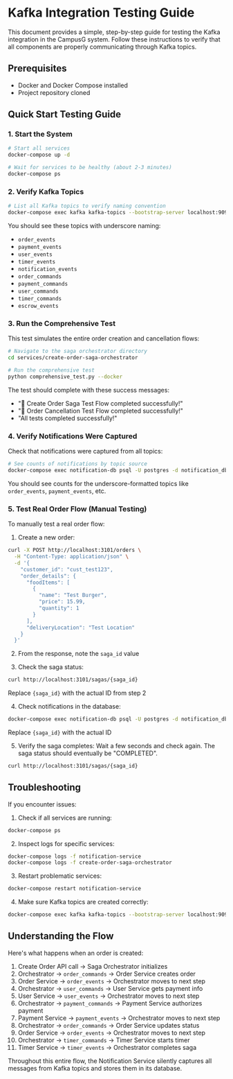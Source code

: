 # Kafka Integration Testing Guide

This document provides a simple, step-by-step guide for testing the Kafka integration in the CampusG system. Follow these instructions to verify that all components are properly communicating through Kafka topics.

## Prerequisites

- Docker and Docker Compose installed
- Project repository cloned

## Quick Start Testing Guide

### 1. Start the System

```bash
# Start all services
docker-compose up -d

# Wait for services to be healthy (about 2-3 minutes)
docker-compose ps
```

### 2. Verify Kafka Topics

```bash
# List all Kafka topics to verify naming convention
docker-compose exec kafka kafka-topics --bootstrap-server localhost:9092 --list
```

You should see these topics with underscore naming:
- `order_events`
- `payment_events`
- `user_events`
- `timer_events`
- `notification_events`
- `order_commands`
- `payment_commands`
- `user_commands`
- `timer_commands`
- `escrow_events`

### 3. Run the Comprehensive Test

This test simulates the entire order creation and cancellation flows:

```bash
# Navigate to the saga orchestrator directory
cd services/create-order-saga-orchestrator

# Run the comprehensive test
python comprehensive_test.py --docker
```

The test should complete with these success messages:
- "🎉 Create Order Saga Test Flow completed successfully!"
- "🎉 Order Cancellation Test Flow completed successfully!"
- "All tests completed successfully!"

### 4. Verify Notifications Were Captured

Check that notifications were captured from all topics:

```bash
# See counts of notifications by topic source
docker-compose exec notification-db psql -U postgres -d notification_db -c "SELECT source_topic, COUNT(*) FROM notifications GROUP BY source_topic ORDER BY COUNT(*) DESC;"
```

You should see counts for the underscore-formatted topics like `order_events`, `payment_events`, etc.

### 5. Test Real Order Flow (Manual Testing)

To manually test a real order flow:

1. Create a new order:
```bash
curl -X POST http://localhost:3101/orders \
  -H "Content-Type: application/json" \
  -d '{
    "customer_id": "cust_test123",
    "order_details": {
      "foodItems": [
        {
          "name": "Test Burger",
          "price": 15.99,
          "quantity": 1
        }
      ],
      "deliveryLocation": "Test Location"
    }
  }'
```

2. From the response, note the `saga_id` value

3. Check the saga status:
```bash
curl http://localhost:3101/sagas/{saga_id}
```
Replace `{saga_id}` with the actual ID from step 2

4. Check notifications in the database:
```bash
docker-compose exec notification-db psql -U postgres -d notification_db -c "SELECT created_at, source_topic, event_type, order_id FROM notifications WHERE correlation_id='{saga_id}' ORDER BY created_at ASC;"
```
Replace `{saga_id}` with the actual ID

5. Verify the saga completes:
Wait a few seconds and check again. The saga status should eventually be "COMPLETED".
```bash
curl http://localhost:3101/sagas/{saga_id}
```

## Troubleshooting

If you encounter issues:

1. Check if all services are running:
```bash
docker-compose ps
```

2. Inspect logs for specific services:
```bash
docker-compose logs -f notification-service
docker-compose logs -f create-order-saga-orchestrator
```

3. Restart problematic services:
```bash
docker-compose restart notification-service
```

4. Make sure Kafka topics are created correctly:
```bash
docker-compose exec kafka kafka-topics --bootstrap-server localhost:9092 --list
```

## Understanding the Flow

Here's what happens when an order is created:

1. Create Order API call → Saga Orchestrator initializes
2. Orchestrator → `order_commands` → Order Service creates order
3. Order Service → `order_events` → Orchestrator moves to next step
4. Orchestrator → `user_commands` → User Service gets payment info
5. User Service → `user_events` → Orchestrator moves to next step
6. Orchestrator → `payment_commands` → Payment Service authorizes payment
7. Payment Service → `payment_events` → Orchestrator moves to next step
8. Orchestrator → `order_commands` → Order Service updates status
9. Order Service → `order_events` → Orchestrator moves to next step
10. Orchestrator → `timer_commands` → Timer Service starts timer
11. Timer Service → `timer_events` → Orchestrator completes saga

Throughout this entire flow, the Notification Service silently captures all messages from Kafka topics and stores them in its database.
